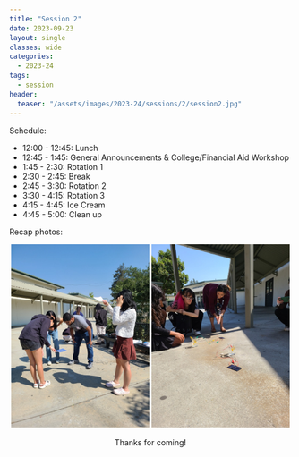 ```yaml
---
title: "Session 2"
date: 2023-09-23
layout: single
classes: wide
categories:
  - 2023-24
tags:
  - session
header:
  teaser: "/assets/images/2023-24/sessions/2/session2.jpg"
---
```


Schedule:
- 12:00 - 12:45: Lunch
- 12:45 - 1:45: General Announcements & College/Financial Aid Workshop
- 1:45 - 2:30: Rotation 1
- 2:30 - 2:45: Break
- 2:45 - 3:30: Rotation 2
- 3:30 - 4:15: Rotation 3
- 4:15 - 4:45: Ice Cream
- 4:45 - 5:00: Clean up

Recap photos:
<p align="center">
    <img src="/assets/images/2023-24/sessions/2/sunspots.jpg" width="49%" />
    <img src="/assets/images/2023-24/sessions/2/chemistry.jpg" width="49%" />
</p>
<p align="center"> Thanks for coming! </p>